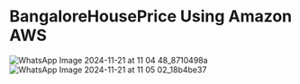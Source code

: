 # BangaloreHousePrice Using Amazon AWS
![WhatsApp Image 2024-11-21 at 11 04 48_8710498a](https://github.com/user-attachments/assets/e441f880-5472-4062-95e6-5321bcd27bc0)
![WhatsApp Image 2024-11-21 at 11 05 02_18b4be37](https://github.com/user-attachments/assets/167c9732-665a-46e1-b809-fc87838d21c2)
